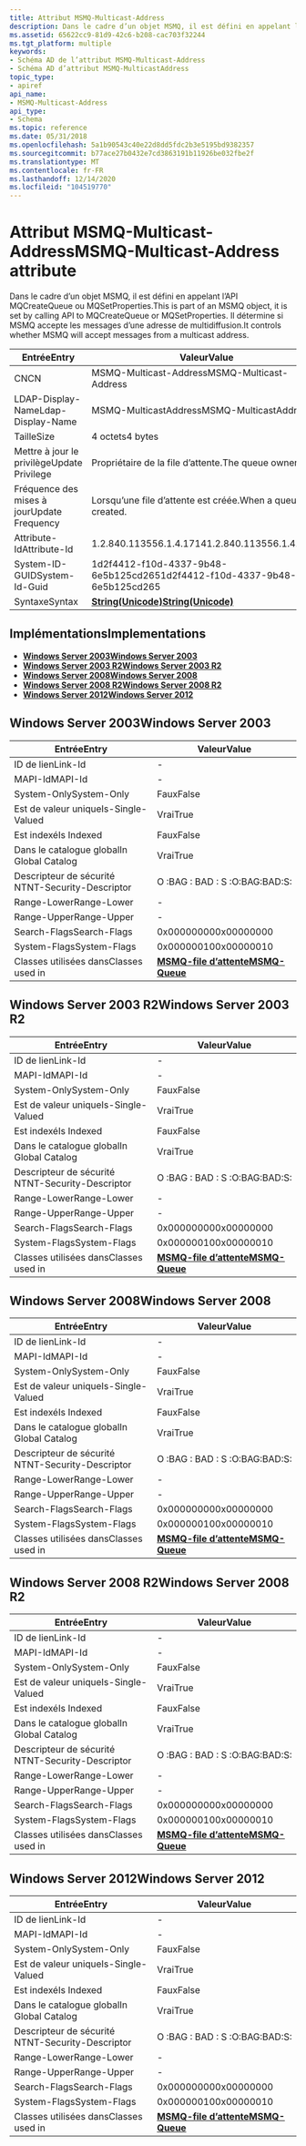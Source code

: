 ```yaml
---
title: Attribut MSMQ-Multicast-Address
description: Dans le cadre d’un objet MSMQ, il est défini en appelant l’API MQCreateQueue ou MQSetProperties. Il détermine si MSMQ accepte les messages d’une adresse de multidiffusion.
ms.assetid: 65622cc9-81d9-42c6-b208-cac703f32244
ms.tgt_platform: multiple
keywords:
- Schéma AD de l’attribut MSMQ-Multicast-Address
- Schéma AD d’attribut MSMQ-MulticastAddress
topic_type:
- apiref
api_name:
- MSMQ-Multicast-Address
api_type:
- Schema
ms.topic: reference
ms.date: 05/31/2018
ms.openlocfilehash: 5a1b90543c40e22d8dd5fdc2b3e5195bd9382357
ms.sourcegitcommit: b77ace27b0432e7cd3863191b11926be032fbe2f
ms.translationtype: MT
ms.contentlocale: fr-FR
ms.lasthandoff: 12/14/2020
ms.locfileid: "104519770"
---
```

# <a name="msmq-multicast-address-attribute"></a><span data-ttu-id="9274f-106">Attribut MSMQ-Multicast-Address</span><span class="sxs-lookup"><span data-stu-id="9274f-106">MSMQ-Multicast-Address attribute</span></span>

<span data-ttu-id="9274f-107">Dans le cadre d’un objet MSMQ, il est défini en appelant l’API MQCreateQueue ou MQSetProperties.</span><span class="sxs-lookup"><span data-stu-id="9274f-107">This is part of an MSMQ object, it is set by calling API to MQCreateQueue or MQSetProperties.</span></span> <span data-ttu-id="9274f-108">Il détermine si MSMQ accepte les messages d’une adresse de multidiffusion.</span><span class="sxs-lookup"><span data-stu-id="9274f-108">It controls whether MSMQ will accept messages from a multicast address.</span></span>



| <span data-ttu-id="9274f-109">Entrée</span><span class="sxs-lookup"><span data-stu-id="9274f-109">Entry</span></span> | <span data-ttu-id="9274f-110">Valeur</span><span class="sxs-lookup"><span data-stu-id="9274f-110">Value</span></span> |
|-------------------|---------------------------------------------|
| <span data-ttu-id="9274f-111">CN</span><span class="sxs-lookup"><span data-stu-id="9274f-111">CN</span></span>                | <span data-ttu-id="9274f-112">MSMQ-Multicast-Address</span><span class="sxs-lookup"><span data-stu-id="9274f-112">MSMQ-Multicast-Address</span></span>                      |
| <span data-ttu-id="9274f-113">LDAP-Display-Name</span><span class="sxs-lookup"><span data-stu-id="9274f-113">Ldap-Display-Name</span></span> | <span data-ttu-id="9274f-114">MSMQ-MulticastAddress</span><span class="sxs-lookup"><span data-stu-id="9274f-114">MSMQ-MulticastAddress</span></span>                       |
| <span data-ttu-id="9274f-115">Taille</span><span class="sxs-lookup"><span data-stu-id="9274f-115">Size</span></span>              | <span data-ttu-id="9274f-116">4 octets</span><span class="sxs-lookup"><span data-stu-id="9274f-116">4 bytes</span></span>                                     |
| <span data-ttu-id="9274f-117">Mettre à jour le privilège</span><span class="sxs-lookup"><span data-stu-id="9274f-117">Update Privilege</span></span>  | <span data-ttu-id="9274f-118">Propriétaire de la file d’attente.</span><span class="sxs-lookup"><span data-stu-id="9274f-118">The queue owner.</span></span>                            |
| <span data-ttu-id="9274f-119">Fréquence des mises à jour</span><span class="sxs-lookup"><span data-stu-id="9274f-119">Update Frequency</span></span>  | <span data-ttu-id="9274f-120">Lorsqu’une file d’attente est créée.</span><span class="sxs-lookup"><span data-stu-id="9274f-120">When a queue is created.</span></span>                    |
| <span data-ttu-id="9274f-121">Attribute-Id</span><span class="sxs-lookup"><span data-stu-id="9274f-121">Attribute-Id</span></span>      | <span data-ttu-id="9274f-122">1.2.840.113556.1.4.1714</span><span class="sxs-lookup"><span data-stu-id="9274f-122">1.2.840.113556.1.4.1714</span></span>                     |
| <span data-ttu-id="9274f-123">System-ID-GUID</span><span class="sxs-lookup"><span data-stu-id="9274f-123">System-Id-Guid</span></span>    | <span data-ttu-id="9274f-124">1d2f4412-f10d-4337-9b48-6e5b125cd265</span><span class="sxs-lookup"><span data-stu-id="9274f-124">1d2f4412-f10d-4337-9b48-6e5b125cd265</span></span>        |
| <span data-ttu-id="9274f-125">Syntaxe</span><span class="sxs-lookup"><span data-stu-id="9274f-125">Syntax</span></span>            | [<span data-ttu-id="9274f-126">**String(Unicode)**</span><span class="sxs-lookup"><span data-stu-id="9274f-126">**String(Unicode)**</span></span>](s-string-unicode.md) |



## <a name="implementations"></a><span data-ttu-id="9274f-127">Implémentations</span><span class="sxs-lookup"><span data-stu-id="9274f-127">Implementations</span></span>

-   [<span data-ttu-id="9274f-128">**Windows Server 2003**</span><span class="sxs-lookup"><span data-stu-id="9274f-128">**Windows Server 2003**</span></span>](#windows-server-2003)
-   [<span data-ttu-id="9274f-129">**Windows Server 2003 R2**</span><span class="sxs-lookup"><span data-stu-id="9274f-129">**Windows Server 2003 R2**</span></span>](#windows-server-2003-r2)
-   [<span data-ttu-id="9274f-130">**Windows Server 2008**</span><span class="sxs-lookup"><span data-stu-id="9274f-130">**Windows Server 2008**</span></span>](#windows-server-2008)
-   [<span data-ttu-id="9274f-131">**Windows Server 2008 R2**</span><span class="sxs-lookup"><span data-stu-id="9274f-131">**Windows Server 2008 R2**</span></span>](#windows-server-2008-r2)
-   [<span data-ttu-id="9274f-132">**Windows Server 2012**</span><span class="sxs-lookup"><span data-stu-id="9274f-132">**Windows Server 2012**</span></span>](#windows-server-2012)

## <a name="windows-server-2003"></a><span data-ttu-id="9274f-133">Windows Server 2003</span><span class="sxs-lookup"><span data-stu-id="9274f-133">Windows Server 2003</span></span>



| <span data-ttu-id="9274f-134">Entrée</span><span class="sxs-lookup"><span data-stu-id="9274f-134">Entry</span></span> | <span data-ttu-id="9274f-135">Valeur</span><span class="sxs-lookup"><span data-stu-id="9274f-135">Value</span></span> |
|------------------------|----------------------------------------------|
| <span data-ttu-id="9274f-136">ID de lien</span><span class="sxs-lookup"><span data-stu-id="9274f-136">Link-Id</span></span>                | \-                                           |
| <span data-ttu-id="9274f-137">MAPI-Id</span><span class="sxs-lookup"><span data-stu-id="9274f-137">MAPI-Id</span></span>                | \-                                           |
| <span data-ttu-id="9274f-138">System-Only</span><span class="sxs-lookup"><span data-stu-id="9274f-138">System-Only</span></span>            | <span data-ttu-id="9274f-139">Faux</span><span class="sxs-lookup"><span data-stu-id="9274f-139">False</span></span>                                        |
| <span data-ttu-id="9274f-140">Est de valeur unique</span><span class="sxs-lookup"><span data-stu-id="9274f-140">Is-Single-Valued</span></span>       | <span data-ttu-id="9274f-141">Vrai</span><span class="sxs-lookup"><span data-stu-id="9274f-141">True</span></span>                                         |
| <span data-ttu-id="9274f-142">Est indexé</span><span class="sxs-lookup"><span data-stu-id="9274f-142">Is Indexed</span></span>             | <span data-ttu-id="9274f-143">Faux</span><span class="sxs-lookup"><span data-stu-id="9274f-143">False</span></span>                                        |
| <span data-ttu-id="9274f-144">Dans le catalogue global</span><span class="sxs-lookup"><span data-stu-id="9274f-144">In Global Catalog</span></span>      | <span data-ttu-id="9274f-145">Vrai</span><span class="sxs-lookup"><span data-stu-id="9274f-145">True</span></span>                                         |
| <span data-ttu-id="9274f-146">Descripteur de sécurité NT</span><span class="sxs-lookup"><span data-stu-id="9274f-146">NT-Security-Descriptor</span></span> | <span data-ttu-id="9274f-147">O :BAG : BAD : S :</span><span class="sxs-lookup"><span data-stu-id="9274f-147">O:BAG:BAD:S:</span></span>                                 |
| <span data-ttu-id="9274f-148">Range-Lower</span><span class="sxs-lookup"><span data-stu-id="9274f-148">Range-Lower</span></span>            | \-                                           |
| <span data-ttu-id="9274f-149">Range-Upper</span><span class="sxs-lookup"><span data-stu-id="9274f-149">Range-Upper</span></span>            | \-                                           |
| <span data-ttu-id="9274f-150">Search-Flags</span><span class="sxs-lookup"><span data-stu-id="9274f-150">Search-Flags</span></span>           | <span data-ttu-id="9274f-151">0x00000000</span><span class="sxs-lookup"><span data-stu-id="9274f-151">0x00000000</span></span>                                   |
| <span data-ttu-id="9274f-152">System-Flags</span><span class="sxs-lookup"><span data-stu-id="9274f-152">System-Flags</span></span>           | <span data-ttu-id="9274f-153">0x00000010</span><span class="sxs-lookup"><span data-stu-id="9274f-153">0x00000010</span></span>                                   |
| <span data-ttu-id="9274f-154">Classes utilisées dans</span><span class="sxs-lookup"><span data-stu-id="9274f-154">Classes used in</span></span>        | [<span data-ttu-id="9274f-155">**MSMQ-file d’attente**</span><span class="sxs-lookup"><span data-stu-id="9274f-155">**MSMQ-Queue**</span></span>](c-msmqqueue.md)<br/> |



## <a name="windows-server-2003-r2"></a><span data-ttu-id="9274f-156">Windows Server 2003 R2</span><span class="sxs-lookup"><span data-stu-id="9274f-156">Windows Server 2003 R2</span></span>



| <span data-ttu-id="9274f-157">Entrée</span><span class="sxs-lookup"><span data-stu-id="9274f-157">Entry</span></span> | <span data-ttu-id="9274f-158">Valeur</span><span class="sxs-lookup"><span data-stu-id="9274f-158">Value</span></span> |
|------------------------|----------------------------------------------|
| <span data-ttu-id="9274f-159">ID de lien</span><span class="sxs-lookup"><span data-stu-id="9274f-159">Link-Id</span></span>                | \-                                           |
| <span data-ttu-id="9274f-160">MAPI-Id</span><span class="sxs-lookup"><span data-stu-id="9274f-160">MAPI-Id</span></span>                | \-                                           |
| <span data-ttu-id="9274f-161">System-Only</span><span class="sxs-lookup"><span data-stu-id="9274f-161">System-Only</span></span>            | <span data-ttu-id="9274f-162">Faux</span><span class="sxs-lookup"><span data-stu-id="9274f-162">False</span></span>                                        |
| <span data-ttu-id="9274f-163">Est de valeur unique</span><span class="sxs-lookup"><span data-stu-id="9274f-163">Is-Single-Valued</span></span>       | <span data-ttu-id="9274f-164">Vrai</span><span class="sxs-lookup"><span data-stu-id="9274f-164">True</span></span>                                         |
| <span data-ttu-id="9274f-165">Est indexé</span><span class="sxs-lookup"><span data-stu-id="9274f-165">Is Indexed</span></span>             | <span data-ttu-id="9274f-166">Faux</span><span class="sxs-lookup"><span data-stu-id="9274f-166">False</span></span>                                        |
| <span data-ttu-id="9274f-167">Dans le catalogue global</span><span class="sxs-lookup"><span data-stu-id="9274f-167">In Global Catalog</span></span>      | <span data-ttu-id="9274f-168">Vrai</span><span class="sxs-lookup"><span data-stu-id="9274f-168">True</span></span>                                         |
| <span data-ttu-id="9274f-169">Descripteur de sécurité NT</span><span class="sxs-lookup"><span data-stu-id="9274f-169">NT-Security-Descriptor</span></span> | <span data-ttu-id="9274f-170">O :BAG : BAD : S :</span><span class="sxs-lookup"><span data-stu-id="9274f-170">O:BAG:BAD:S:</span></span>                                 |
| <span data-ttu-id="9274f-171">Range-Lower</span><span class="sxs-lookup"><span data-stu-id="9274f-171">Range-Lower</span></span>            | \-                                           |
| <span data-ttu-id="9274f-172">Range-Upper</span><span class="sxs-lookup"><span data-stu-id="9274f-172">Range-Upper</span></span>            | \-                                           |
| <span data-ttu-id="9274f-173">Search-Flags</span><span class="sxs-lookup"><span data-stu-id="9274f-173">Search-Flags</span></span>           | <span data-ttu-id="9274f-174">0x00000000</span><span class="sxs-lookup"><span data-stu-id="9274f-174">0x00000000</span></span>                                   |
| <span data-ttu-id="9274f-175">System-Flags</span><span class="sxs-lookup"><span data-stu-id="9274f-175">System-Flags</span></span>           | <span data-ttu-id="9274f-176">0x00000010</span><span class="sxs-lookup"><span data-stu-id="9274f-176">0x00000010</span></span>                                   |
| <span data-ttu-id="9274f-177">Classes utilisées dans</span><span class="sxs-lookup"><span data-stu-id="9274f-177">Classes used in</span></span>        | [<span data-ttu-id="9274f-178">**MSMQ-file d’attente**</span><span class="sxs-lookup"><span data-stu-id="9274f-178">**MSMQ-Queue**</span></span>](c-msmqqueue.md)<br/> |



## <a name="windows-server-2008"></a><span data-ttu-id="9274f-179">Windows Server 2008</span><span class="sxs-lookup"><span data-stu-id="9274f-179">Windows Server 2008</span></span>



| <span data-ttu-id="9274f-180">Entrée</span><span class="sxs-lookup"><span data-stu-id="9274f-180">Entry</span></span> | <span data-ttu-id="9274f-181">Valeur</span><span class="sxs-lookup"><span data-stu-id="9274f-181">Value</span></span> |
|------------------------|----------------------------------------------|
| <span data-ttu-id="9274f-182">ID de lien</span><span class="sxs-lookup"><span data-stu-id="9274f-182">Link-Id</span></span>                | \-                                           |
| <span data-ttu-id="9274f-183">MAPI-Id</span><span class="sxs-lookup"><span data-stu-id="9274f-183">MAPI-Id</span></span>                | \-                                           |
| <span data-ttu-id="9274f-184">System-Only</span><span class="sxs-lookup"><span data-stu-id="9274f-184">System-Only</span></span>            | <span data-ttu-id="9274f-185">Faux</span><span class="sxs-lookup"><span data-stu-id="9274f-185">False</span></span>                                        |
| <span data-ttu-id="9274f-186">Est de valeur unique</span><span class="sxs-lookup"><span data-stu-id="9274f-186">Is-Single-Valued</span></span>       | <span data-ttu-id="9274f-187">Vrai</span><span class="sxs-lookup"><span data-stu-id="9274f-187">True</span></span>                                         |
| <span data-ttu-id="9274f-188">Est indexé</span><span class="sxs-lookup"><span data-stu-id="9274f-188">Is Indexed</span></span>             | <span data-ttu-id="9274f-189">Faux</span><span class="sxs-lookup"><span data-stu-id="9274f-189">False</span></span>                                        |
| <span data-ttu-id="9274f-190">Dans le catalogue global</span><span class="sxs-lookup"><span data-stu-id="9274f-190">In Global Catalog</span></span>      | <span data-ttu-id="9274f-191">Vrai</span><span class="sxs-lookup"><span data-stu-id="9274f-191">True</span></span>                                         |
| <span data-ttu-id="9274f-192">Descripteur de sécurité NT</span><span class="sxs-lookup"><span data-stu-id="9274f-192">NT-Security-Descriptor</span></span> | <span data-ttu-id="9274f-193">O :BAG : BAD : S :</span><span class="sxs-lookup"><span data-stu-id="9274f-193">O:BAG:BAD:S:</span></span>                                 |
| <span data-ttu-id="9274f-194">Range-Lower</span><span class="sxs-lookup"><span data-stu-id="9274f-194">Range-Lower</span></span>            | \-                                           |
| <span data-ttu-id="9274f-195">Range-Upper</span><span class="sxs-lookup"><span data-stu-id="9274f-195">Range-Upper</span></span>            | \-                                           |
| <span data-ttu-id="9274f-196">Search-Flags</span><span class="sxs-lookup"><span data-stu-id="9274f-196">Search-Flags</span></span>           | <span data-ttu-id="9274f-197">0x00000000</span><span class="sxs-lookup"><span data-stu-id="9274f-197">0x00000000</span></span>                                   |
| <span data-ttu-id="9274f-198">System-Flags</span><span class="sxs-lookup"><span data-stu-id="9274f-198">System-Flags</span></span>           | <span data-ttu-id="9274f-199">0x00000010</span><span class="sxs-lookup"><span data-stu-id="9274f-199">0x00000010</span></span>                                   |
| <span data-ttu-id="9274f-200">Classes utilisées dans</span><span class="sxs-lookup"><span data-stu-id="9274f-200">Classes used in</span></span>        | [<span data-ttu-id="9274f-201">**MSMQ-file d’attente**</span><span class="sxs-lookup"><span data-stu-id="9274f-201">**MSMQ-Queue**</span></span>](c-msmqqueue.md)<br/> |



## <a name="windows-server-2008-r2"></a><span data-ttu-id="9274f-202">Windows Server 2008 R2</span><span class="sxs-lookup"><span data-stu-id="9274f-202">Windows Server 2008 R2</span></span>



| <span data-ttu-id="9274f-203">Entrée</span><span class="sxs-lookup"><span data-stu-id="9274f-203">Entry</span></span> | <span data-ttu-id="9274f-204">Valeur</span><span class="sxs-lookup"><span data-stu-id="9274f-204">Value</span></span> |
|------------------------|----------------------------------------------|
| <span data-ttu-id="9274f-205">ID de lien</span><span class="sxs-lookup"><span data-stu-id="9274f-205">Link-Id</span></span>                | \-                                           |
| <span data-ttu-id="9274f-206">MAPI-Id</span><span class="sxs-lookup"><span data-stu-id="9274f-206">MAPI-Id</span></span>                | \-                                           |
| <span data-ttu-id="9274f-207">System-Only</span><span class="sxs-lookup"><span data-stu-id="9274f-207">System-Only</span></span>            | <span data-ttu-id="9274f-208">Faux</span><span class="sxs-lookup"><span data-stu-id="9274f-208">False</span></span>                                        |
| <span data-ttu-id="9274f-209">Est de valeur unique</span><span class="sxs-lookup"><span data-stu-id="9274f-209">Is-Single-Valued</span></span>       | <span data-ttu-id="9274f-210">Vrai</span><span class="sxs-lookup"><span data-stu-id="9274f-210">True</span></span>                                         |
| <span data-ttu-id="9274f-211">Est indexé</span><span class="sxs-lookup"><span data-stu-id="9274f-211">Is Indexed</span></span>             | <span data-ttu-id="9274f-212">Faux</span><span class="sxs-lookup"><span data-stu-id="9274f-212">False</span></span>                                        |
| <span data-ttu-id="9274f-213">Dans le catalogue global</span><span class="sxs-lookup"><span data-stu-id="9274f-213">In Global Catalog</span></span>      | <span data-ttu-id="9274f-214">Vrai</span><span class="sxs-lookup"><span data-stu-id="9274f-214">True</span></span>                                         |
| <span data-ttu-id="9274f-215">Descripteur de sécurité NT</span><span class="sxs-lookup"><span data-stu-id="9274f-215">NT-Security-Descriptor</span></span> | <span data-ttu-id="9274f-216">O :BAG : BAD : S :</span><span class="sxs-lookup"><span data-stu-id="9274f-216">O:BAG:BAD:S:</span></span>                                 |
| <span data-ttu-id="9274f-217">Range-Lower</span><span class="sxs-lookup"><span data-stu-id="9274f-217">Range-Lower</span></span>            | \-                                           |
| <span data-ttu-id="9274f-218">Range-Upper</span><span class="sxs-lookup"><span data-stu-id="9274f-218">Range-Upper</span></span>            | \-                                           |
| <span data-ttu-id="9274f-219">Search-Flags</span><span class="sxs-lookup"><span data-stu-id="9274f-219">Search-Flags</span></span>           | <span data-ttu-id="9274f-220">0x00000000</span><span class="sxs-lookup"><span data-stu-id="9274f-220">0x00000000</span></span>                                   |
| <span data-ttu-id="9274f-221">System-Flags</span><span class="sxs-lookup"><span data-stu-id="9274f-221">System-Flags</span></span>           | <span data-ttu-id="9274f-222">0x00000010</span><span class="sxs-lookup"><span data-stu-id="9274f-222">0x00000010</span></span>                                   |
| <span data-ttu-id="9274f-223">Classes utilisées dans</span><span class="sxs-lookup"><span data-stu-id="9274f-223">Classes used in</span></span>        | [<span data-ttu-id="9274f-224">**MSMQ-file d’attente**</span><span class="sxs-lookup"><span data-stu-id="9274f-224">**MSMQ-Queue**</span></span>](c-msmqqueue.md)<br/> |



## <a name="windows-server-2012"></a><span data-ttu-id="9274f-225">Windows Server 2012</span><span class="sxs-lookup"><span data-stu-id="9274f-225">Windows Server 2012</span></span>



| <span data-ttu-id="9274f-226">Entrée</span><span class="sxs-lookup"><span data-stu-id="9274f-226">Entry</span></span> | <span data-ttu-id="9274f-227">Valeur</span><span class="sxs-lookup"><span data-stu-id="9274f-227">Value</span></span> |
|------------------------|----------------------------------------------|
| <span data-ttu-id="9274f-228">ID de lien</span><span class="sxs-lookup"><span data-stu-id="9274f-228">Link-Id</span></span>                | \-                                           |
| <span data-ttu-id="9274f-229">MAPI-Id</span><span class="sxs-lookup"><span data-stu-id="9274f-229">MAPI-Id</span></span>                | \-                                           |
| <span data-ttu-id="9274f-230">System-Only</span><span class="sxs-lookup"><span data-stu-id="9274f-230">System-Only</span></span>            | <span data-ttu-id="9274f-231">Faux</span><span class="sxs-lookup"><span data-stu-id="9274f-231">False</span></span>                                        |
| <span data-ttu-id="9274f-232">Est de valeur unique</span><span class="sxs-lookup"><span data-stu-id="9274f-232">Is-Single-Valued</span></span>       | <span data-ttu-id="9274f-233">Vrai</span><span class="sxs-lookup"><span data-stu-id="9274f-233">True</span></span>                                         |
| <span data-ttu-id="9274f-234">Est indexé</span><span class="sxs-lookup"><span data-stu-id="9274f-234">Is Indexed</span></span>             | <span data-ttu-id="9274f-235">Faux</span><span class="sxs-lookup"><span data-stu-id="9274f-235">False</span></span>                                        |
| <span data-ttu-id="9274f-236">Dans le catalogue global</span><span class="sxs-lookup"><span data-stu-id="9274f-236">In Global Catalog</span></span>      | <span data-ttu-id="9274f-237">Vrai</span><span class="sxs-lookup"><span data-stu-id="9274f-237">True</span></span>                                         |
| <span data-ttu-id="9274f-238">Descripteur de sécurité NT</span><span class="sxs-lookup"><span data-stu-id="9274f-238">NT-Security-Descriptor</span></span> | <span data-ttu-id="9274f-239">O :BAG : BAD : S :</span><span class="sxs-lookup"><span data-stu-id="9274f-239">O:BAG:BAD:S:</span></span>                                 |
| <span data-ttu-id="9274f-240">Range-Lower</span><span class="sxs-lookup"><span data-stu-id="9274f-240">Range-Lower</span></span>            | \-                                           |
| <span data-ttu-id="9274f-241">Range-Upper</span><span class="sxs-lookup"><span data-stu-id="9274f-241">Range-Upper</span></span>            | \-                                           |
| <span data-ttu-id="9274f-242">Search-Flags</span><span class="sxs-lookup"><span data-stu-id="9274f-242">Search-Flags</span></span>           | <span data-ttu-id="9274f-243">0x00000000</span><span class="sxs-lookup"><span data-stu-id="9274f-243">0x00000000</span></span>                                   |
| <span data-ttu-id="9274f-244">System-Flags</span><span class="sxs-lookup"><span data-stu-id="9274f-244">System-Flags</span></span>           | <span data-ttu-id="9274f-245">0x00000010</span><span class="sxs-lookup"><span data-stu-id="9274f-245">0x00000010</span></span>                                   |
| <span data-ttu-id="9274f-246">Classes utilisées dans</span><span class="sxs-lookup"><span data-stu-id="9274f-246">Classes used in</span></span>        | [<span data-ttu-id="9274f-247">**MSMQ-file d’attente**</span><span class="sxs-lookup"><span data-stu-id="9274f-247">**MSMQ-Queue**</span></span>](c-msmqqueue.md)<br/> |



 

 





